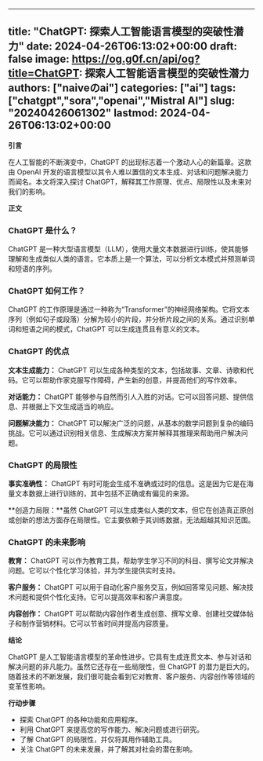
---
title: "ChatGPT: 探索人工智能语言模型的突破性潜力"
date: 2024-04-26T06:13:02+00:00
draft: false
image: https://og.g0f.cn/api/og?title=ChatGPT: 探索人工智能语言模型的突破性潜力
authors: ["naiveのai"]
categories: ["ai"]
tags: ["chatgpt","sora","openai","Mistral AI"]
slug: "20240426061302"
lastmod: 2024-04-26T06:13:02+00:00
---
**引言**

在人工智能的不断演变中，ChatGPT 的出现标志着一个激动人心的新篇章。这款由 OpenAI 开发的语言模型以其令人难以置信的文本生成、对话和问题解决能力而闻名。本文将深入探讨 ChatGPT，解释其工作原理、优点、局限性以及未来对我们的影响。

**正文**

### ChatGPT 是什么？

ChatGPT 是一种大型语言模型（LLM），使用大量文本数据进行训练，使其能够理解和生成类似人类的语言。它本质上是一个算法，可以分析文本模式并预测单词和短语的序列。

### ChatGPT 如何工作？

ChatGPT 的工作原理是通过一种称为“Transformer”的神经网络架构。它将文本序列（例如句子或段落）分解为较小的片段，并分析片段之间的关系。通过识别单词和短语之间的模式，ChatGPT 可以生成连贯且有意义的文本。

### ChatGPT 的优点

**文本生成能力：** ChatGPT 可以生成各种类型的文本，包括故事、文章、诗歌和代码。它可以帮助作家克服写作障碍，产生新的创意，并提高他们的写作效率。

**对话能力：** ChatGPT 能够参与自然而引人入胜的对话。它可以回答问题、提供信息、并根据上下文生成适当的响应。

**问题解决能力：** ChatGPT 可以解决广泛的问题，从基本的数学问题到复杂的编码挑战。它可以通过识别相关信息、生成解决方案并解释其推理来帮助用户解决问题。

### ChatGPT 的局限性

**事实准确性：** ChatGPT 有时可能会生成不准确或过时的信息。这是因为它是在海量文本数据上进行训练的，其中包括不正确或有偏见的来源。

**创造力局限：**虽然 ChatGPT 可以生成类似人类的文本，但它在创造真正原创或创新的想法方面存在局限性。它主要依赖于其训练数据，无法超越其知识范围。

### ChatGPT 的未来影响

**教育：** ChatGPT 可以作为教育工具，帮助学生学习不同的科目、撰写论文并解决问题。它可以个性化学习体验，并为学生提供实时支持。

**客户服务：** ChatGPT 可以用于自动化客户服务交互，例如回答常见问题、解决技术问题和提供个性化支持。它可以提高效率和客户满意度。

**内容创作：** ChatGPT 可以帮助内容创作者生成创意、撰写文章、创建社交媒体帖子和制作营销材料。它可以节省时间并提高内容质量。

**结论**

ChatGPT 是人工智能语言模型的革命性进步。它具有生成连贯文本、参与对话和解决问题的非凡能力。虽然它还存在一些局限性，但 ChatGPT 的潜力是巨大的。随着技术的不断发展，我们很可能会看到它对教育、客户服务、内容创作等领域的变革性影响。

**行动步骤**

* 探索 ChatGPT 的各种功能和应用程序。
* 利用 ChatGPT 来提高您的写作能力、解决问题或进行研究。
* 了解 ChatGPT 的局限性，并仅将其用作辅助工具。
* 关注 ChatGPT 的未来发展，并了解其对社会的潜在影响。